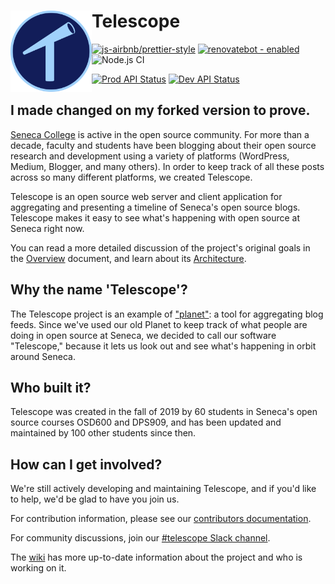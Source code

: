 # Telescope <img align="left" width="130" height="130" src=https://github.com/Seneca-CDOT/telescope/blob/master/src/web/app/public/logo.svg>

[![js-airbnb/prettier-style](https://img.shields.io/badge/code%20style-airbnb%2Fprettier-blue)](https://github.com/airbnb/javascript)
[![renovatebot - enabled](https://img.shields.io/badge/renovatebot-enabled-2ea44f?logo=renovatebot)](https://renovatebot.com)
![Node.js CI](https://github.com/Seneca-CDOT/telescope/workflows/node-js-ci/badge.svg)

[![Prod API Status](https://img.shields.io/badge/Prod_API_Status-informational)](https://api.telescope.cdot.systems/v1/status)
[![Dev API Status](https://img.shields.io/badge/Dev_API_Status-informational)](https://dev.api.telescope.cdot.systems/v1/status)

## I made changed on my forked version to prove.


[Seneca College](https://www.senecacollege.ca/home.html) is active in the open
source community. For more than a decade, faculty and students have been
blogging about their open source research and development using a variety of
platforms (WordPress, Medium, Blogger, and many others). In order to keep
track of all these posts across so many different platforms, we created Telescope.

Telescope is an open source web server and client application for aggregating
and presenting a timeline of Seneca's open source blogs. Telescope makes it easy
to see what's happening with open source at Seneca right now.

You can read a more detailed discussion of the project's original goals in
the [Overview](src/web/docusaurus/docs/overview.md) document, and learn about its [Architecture](src/web/docusaurus/docs/architecture.md).

## Why the name 'Telescope'?

The Telescope project is an example of ["planet"](<https://en.wikipedia.org/wiki/Planet_(software)>):
a tool for aggregating blog feeds. Since we've used our old Planet to keep track
of what people are doing in open source at Seneca, we decided to call our software
"Telescope," because it lets us look out and see what's happening in orbit around
Seneca.

## Who built it?

Telescope was created in the fall of 2019 by 60 students in Seneca's open source courses
OSD600 and DPS909, and has been updated and maintained by 100 other students since then.

## How can I get involved?

We're still actively developing and maintaining Telescope, and if you'd like to help,
we'd be glad to have you join us.

For contribution information, please see our [contributors documentation](src/web/docusaurus/docs/contributing/CONTRIBUTING.md).

For community discussions, join our [#telescope Slack channel](https://seneca-open-source.slack.com/archives/CS5DGCAE5).

The [wiki](https://github.com/Seneca-CDOT/telescope/wiki) has more up-to-date information about the project and who is working on it.
